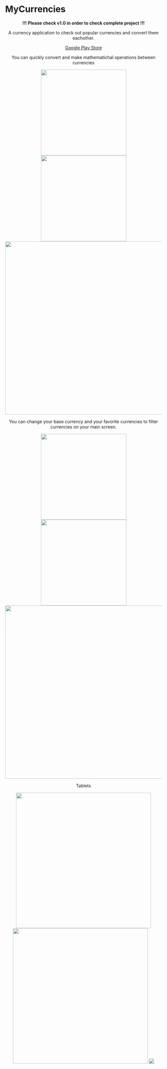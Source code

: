 # MyCurrencies

<p align="center">
  <b>!!! Please check v1.0 in order to check complete project !!!</b>
</p>

<p align="center">
A currency application to check out popular currencies and convert them eachother.
</p>

<p align="center">
<a href="https://play.google.com/store/apps/details?id=mustafaozhan.github.com.mycurrencies">Google Play Store</a>
</p>

<p align="center">
You can quickly convert and make mathematichal operations between currencies
</p>

<p align="center">
<img src="https://s19.postimg.cc/cfcb4or37/Screenshot_1516095702.png" width="275px"/> <img src="https://s19.postimg.cc/yra3y3ss3/Screenshot_1516096120.png" width="275px"/> <img src="https://s19.postimg.cc/fyy8uigyb/Screenshot_1516095713.png" width="555px"/> 
  
</p>

<p align="center">
You can change your base currency and your favorite currencies to filter currencies on your main screen.
</p>

<p align="center">
<img src="https://s19.postimg.cc/t33t76e4z/Screenshot_1516095746.png" width="275px"/> <img src="https://s19.postimg.cc/mcnbxr6er/Screenshot_1516095753.png" width="275px"/> <img src="https://s19.postimg.cc/w9ycqtlqb/Screenshot_1516095763.png" width="555px"/>
</p>

<p align="center">
Tablets
</p>

<p align="center">
<img src="https://s19.postimg.cc/5c4fp3vyb/Screenshot_1516095856.png" width="434px"/> <img src="https://s19.postimg.cc/xozxfkpeb/Screenshot_1516095947.png" width="434px"/> <img src="https://s19.postimg.cc/lzvxrlbab/Screenshot_1516095939.png"/> 
</p>



